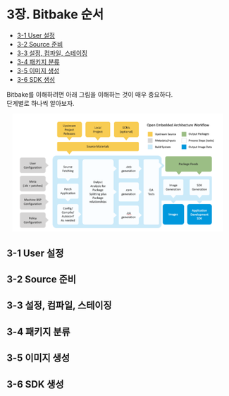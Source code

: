 # 3장. **Bitbake 순서**

  * [3-1 User 설정](#3-1-user-설정)
  * [3-2 Source 준비](#3-2-source-준비)
  * [3-3 설정, 컴파일, 스테이징](#3-3-설정-컴파일-스테이징)
  * [3-4 패키지 분류](#3-4-패키지-분류)
  * [3-5 이미지 생성](#3-5-이미지-생성) 
  * [3-6 SDK 생성](#3-6-sdk-생성)

Bitbake를 이해하려면 아래 그림을 이해하는 것이 매우 중요하다.  
단계별로 하나씩 알아보자.  
<center><img src="../images/2.Getting_Started/Yocto_Project_workflow.png" width="95%" height="75%"></center>

## 3-1 User 설정  

## 3-2 Source 준비  
## 3-3 설정, 컴파일, 스테이징  
## 3-4 패키지 분류  
## 3-5 이미지 생성  
## 3-6 SDK 생성